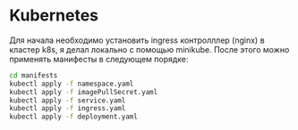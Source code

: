 # Kubernetes

Для начала необходимо установить ingress контролллер (nginx) в кластер k8s, я делал локально с помощью minikube.
После этого можно применять манифесты в следующем порядке:
```bash
cd manifests
kubectl apply -f namespace.yaml
kubectl apply -f imagePullSecret.yaml
kubectl apply -f service.yaml
kubectl apply -f ingress.yaml
kubectl apply -f deployment.yaml
```
